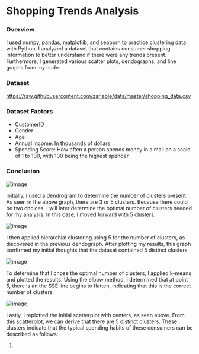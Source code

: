 # Shopping Trends Analysis

### Overview

I used numpy, pandas, matplotlib, and seaborn to practice clustering data with Python. I analyzed a dataset that contains consumer shopping information to better understand if there were any trends present. Furthermore, I generated various scatter plots, dendographs, and line graphs from my code.
 
 ### Dataset
 https://raw.githubusercontent.com/zariable/data/master/shopping_data.csv
 
 ### Dataset Factors
 - CustomerID
 - Gender
 - Age
 - Annual Income: In thousands of dollars
 - Spending Score: How often a person spends money in a mall on a scale of 1 to 100, with 100 being the highest spender
  
 ### Conclusion
 
![image](https://user-images.githubusercontent.com/63205351/231301471-77d719dd-386b-42c1-a2b2-53cbd14d88f5.png)

Initially, I used a dendrogram to determine the number of clusters present. As seen in the above graph, there are 3 or 5 clusters. Because there could be two choices, I will later determine the optimal number of clusters needed for my analysis. In this case, I moved forward with 5 clusters.

![image](https://user-images.githubusercontent.com/63205351/231301497-5c26f26a-2172-446a-b750-32973da4228e.png)

I then applied hierarchial clustering using 5 for the number of clusters, as discovered in the previous dendograph. After plotting my results, this graph confirmed my initial thoughts that the dataset contained 5 distinct clusters.

![image](https://user-images.githubusercontent.com/63205351/231301519-32cdee24-fcb1-4b21-91f3-8ae8c7da9d7e.png)

To determine that I chose the optimal number of clusters, I applied k-means and plotted the results. Using the elbow method, I determined that at point 5, there is an the SSE line begins to flatten, indicating that this is the correct number of clusters.

![image](https://user-images.githubusercontent.com/63205351/231301539-f7eb085c-f476-417c-a7a4-5226afde4312.png)

Lastly, I replotted the initial scatterplot with centers, as seen above. From this scatterplot, we can derive that there are 5 distinct clusters. These clusters indicate that the typical spending habits of these consumers can be described as follows:

1. 
